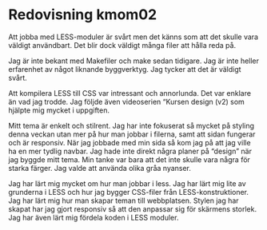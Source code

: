 ---
---
Redovisning kmom02
=========================

<p> Att jobba  med LESS-moduler är svårt men det känns som att det skulle vara väldigt användbart. Det blir dock väldigt många filer att hålla reda på. </p>

<p> Jag är inte bekant med Makefiler och make sedan tidigare. Jag är inte heller erfarenhet av något liknande byggverktyg. Jag tycker att det är väldigt svårt.</p>

<p> Att kompilera LESS till CSS var intressant och annorlunda. Det var enklare än vad jag trodde. Jag följde även videoserien “Kursen design (v2) som hjälpte mig mycket i uppgiften. </p>

<p> Mitt tema är enkelt och stilrent. Jag har inte fokuserat så mycket på styling denna veckan utan mer på hur man jobbar i filerna, samt att sidan fungerar och är responsiv. När jag jobbade med min sida så kom jag på att jag ville ha en mer tydlig navbar. Jag hade inte direkt några planer på “design” när jag byggde mitt tema. Min tanke var bara att det inte skulle vara några för starka färger. Jag valde att använda olika gråa nyanser. </p>

<p> Jag har lärt mig mycket om hur man jobbar i less. Jag har lärt mig lite av grunderna i LESS och hur jag bygger CSS-filer från LESS-konstruktioner. Jag har lärt mig hur man skapar teman till webbplatsen. Stylen jag har skapat har jag gjort responsiv så att den anpassar sig för skärmens storlek. Jag har även lärt mig fördela koden i LESS moduler. </p>
